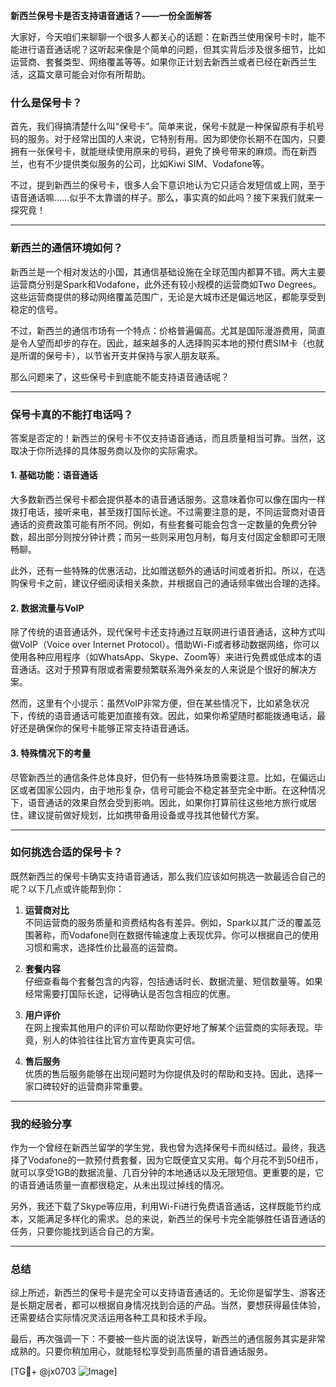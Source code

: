 **新西兰保号卡是否支持语音通话？——一份全面解答**

大家好，今天咱们来聊聊一个很多人都关心的话题：在新西兰使用保号卡时，能不能进行语音通话呢？这听起来像是个简单的问题，但其实背后涉及很多细节，比如运营商、套餐类型、网络覆盖等等。如果你正计划去新西兰或者已经在新西兰生活，这篇文章可能会对你有所帮助。

### 什么是保号卡？

首先，我们得搞清楚什么叫“保号卡”。简单来说，保号卡就是一种保留原有手机号码的服务。对于经常出国的人来说，它特别有用。因为即使你长期不在国内，只要拥有一张保号卡，就能继续使用原来的号码，避免了换号带来的麻烦。而在新西兰，也有不少提供类似服务的公司，比如Kiwi SIM、Vodafone等。

不过，提到新西兰的保号卡，很多人会下意识地认为它只适合发短信或上网，至于语音通话嘛……似乎不太靠谱的样子。那么，事实真的如此吗？接下来我们就来一探究竟！

---

### 新西兰的通信环境如何？

新西兰是一个相对发达的小国，其通信基础设施在全球范围内都算不错。两大主要运营商分别是Spark和Vodafone，此外还有较小规模的运营商如Two Degrees。这些运营商提供的移动网络覆盖范围广，无论是大城市还是偏远地区，都能享受到稳定的信号。

不过，新西兰的通信市场有一个特点：价格普遍偏高。尤其是国际漫游费用，简直是令人望而却步的存在。因此，越来越多的人选择购买本地的预付费SIM卡（也就是所谓的保号卡），以节省开支并保持与家人朋友联系。

那么问题来了，这些保号卡到底能不能支持语音通话呢？

---

### 保号卡真的不能打电话吗？

答案是否定的！新西兰的保号卡不仅支持语音通话，而且质量相当可靠。当然，这取决于你所选择的具体服务商以及你的实际需求。

#### 1. **基础功能：语音通话**
大多数新西兰保号卡都会提供基本的语音通话服务。这意味着你可以像在国内一样拨打电话，接听来电，甚至拨打国际长途。不过需要注意的是，不同运营商对语音通话的资费政策可能有所不同。例如，有些套餐可能会包含一定数量的免费分钟数，超出部分则按分钟计费；而另一些则采用包月制，每月支付固定金额即可无限畅聊。

此外，还有一些特殊的优惠活动，比如赠送额外的通话时间或者折扣。所以，在选购保号卡之前，建议仔细阅读相关条款，并根据自己的通话频率做出合理的选择。

#### 2. **数据流量与VoIP**
除了传统的语音通话外，现代保号卡还支持通过互联网进行语音通话，这种方式叫做VoIP（Voice over Internet Protocol）。借助Wi-Fi或者移动数据网络，你可以使用各种应用程序（如WhatsApp、Skype、Zoom等）来进行免费或低成本的语音通话。这对于预算有限或者需要频繁联系海外亲友的人来说是个很好的解决方案。

然而，这里有个小提示：虽然VoIP非常方便，但在某些情况下，比如紧急状况下，传统的语音通话可能更加直接有效。因此，如果你希望随时都能拨通电话，最好还是确保你的保号卡能够正常支持语音通话。

#### 3. **特殊情况下的考量**
尽管新西兰的通信条件总体良好，但仍有一些特殊场景需要注意。比如，在偏远山区或者国家公园内，由于地形复杂，信号可能会不稳定甚至完全中断。在这种情况下，语音通话的效果自然会受到影响。因此，如果你打算前往这些地方旅行或居住，建议提前做好规划，比如携带备用设备或寻找其他替代方案。

---

### 如何挑选合适的保号卡？

既然新西兰的保号卡确实支持语音通话，那么我们应该如何挑选一款最适合自己的呢？以下几点或许能帮到你：

1. **运营商对比**  
   不同运营商的服务质量和资费结构各有差异。例如，Spark以其广泛的覆盖范围著称，而Vodafone则在数据传输速度上表现优异。你可以根据自己的使用习惯和需求，选择性价比最高的运营商。

2. **套餐内容**  
   仔细查看每个套餐包含的内容，包括通话时长、数据流量、短信数量等。如果经常需要打国际长途，记得确认是否包含相应的优惠。

3. **用户评价**  
   在网上搜索其他用户的评价可以帮助你更好地了解某个运营商的实际表现。毕竟，别人的体验往往比官方宣传更真实可信。

4. **售后服务**  
   优质的售后服务能够在出现问题时为你提供及时的帮助和支持。因此，选择一家口碑较好的运营商非常重要。

---

### 我的经验分享

作为一个曾经在新西兰留学的学生党，我也曾为选择保号卡而纠结过。最终，我选择了Vodafone的一款预付费套餐，因为它既便宜又实用。每个月花不到50纽币，就可以享受1GB的数据流量、几百分钟的本地通话以及无限短信。更重要的是，它的语音通话质量一直都很稳定，从未出现过掉线的情况。

另外，我还下载了Skype等应用，利用Wi-Fi进行免费语音通话，这样既能节约成本，又能满足多样化的需求。总的来说，新西兰的保号卡完全能够胜任语音通话的任务，只要你能找到适合自己的方案。

---

### 总结

综上所述，新西兰的保号卡是完全可以支持语音通话的。无论你是留学生、游客还是长期定居者，都可以根据自身情况找到合适的产品。当然，要想获得最佳体验，还需要结合实际情况灵活运用各种工具和技术手段。

最后，再次强调一下：不要被一些片面的说法误导，新西兰的通信服务其实是非常成熟的。只要你稍加用心，就能轻松享受到高质量的语音通话服务。

[TG💪+ @jx0703 ![Image](https://github.com/user-attachments/assets/dbca1d08-cadb-493c-b0ec-ad6f7a83f270)]